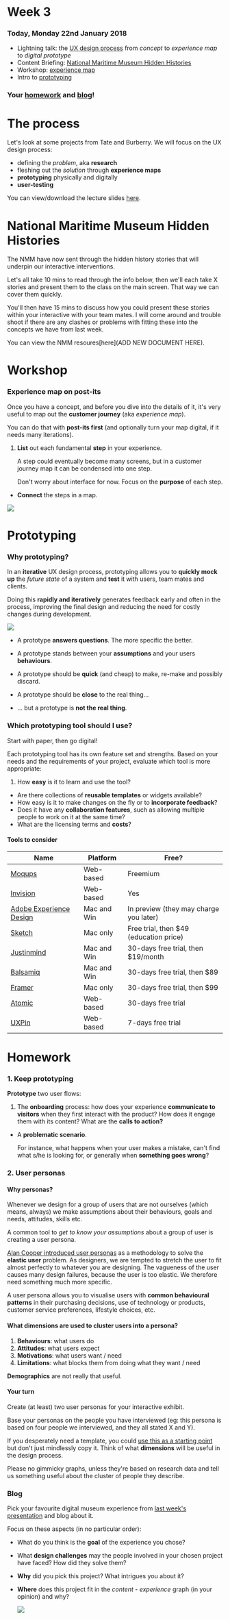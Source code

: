 # Week 3

### Today, Monday 22nd January 2018

* Lightning talk: the [UX design process](#the-process) from *concept* to *experience map* to *digital prototype* 
* Content Briefing: [National Maritime Museum Hidden Histories](#national-maritime-museum-hidden-histories)
* Workshop: [experience map](#experience-map-on-post-its)
* Intro to [prototyping](#prototyping)

### Your [homework](#homework) and [blog](#blog)!


# The process

Let's look at some projects from Tate and Burberry. We will focus on the UX design process: 

- defining the *problem*, aka **research** 
- fleshing out the *solution* through **experience maps**
- **prototyping** physically and digitally 
- **user-testing**

You can view/download the lecture slides [here](assets/UX_Design_&_Prototyping_2018.pdf).


# National Maritime Museum Hidden Histories

The NMM have now sent through the hidden history stories that will underpin our interactive interventions. 

Let's all take 10 mins to read through the info below, then we'll each take X stories and present them to the class on the main screen. That way we can cover them quickly. 

You'll then have 15 mins to discuss how you could present these stories within your interactive with your team mates. I will come around and trouble shoot if there are any clashes or problems with fitting these into the concepts we have from last week. 

You can view the NMM resoures[here](ADD NEW DOCUMENT HERE). 

# Workshop

### Experience map on post-its

Once you have a concept, and before you dive into the details of it, it's very useful to map out the **customer journey** (aka *experience map*).

You can do that with **post-its first** (and optionally turn your map digital, if it needs many iterations). 

1. **List** out each fundamental **step** in your experience.   
  
	A step could eventually become many screens, but in a customer journey map it can be condensed into one step.  
  
	Don't worry about interface for now. Focus on the **purpose** of each step.
* **Connect** the steps in a map.

![](assets/experience-map.jpg)


# Prototyping 

### Why prototyping?

In an **iterative** UX design process, prototyping allows you to **quickly mock up** the *future state* of a system and **test** it with users, team mates and clients. 

Doing this **rapidly and iteratively** generates feedback early and often in the process, improving the final design and reducing the need for costly changes during development.

![](assets/tree-swings.jpg)

* A prototype **answers questions**. The more specific the better.

* A prototype stands between your **assumptions** and your users **behaviours**.

* A prototype should be **quick** (and cheap) to make, re-make and possibly discard.

* A prototype should be **close** to the real thing...

* ... but a prototype is **not the real thing**.

### Which prototyping tool should I use?

Start with paper, then go digital!

Each prototyping tool has its own feature set and strengths. Based on your needs and the requirements of your project, evaluate which tool is more appropriate:

1. How **easy** is it to learn and use the tool?
* Are there collections of **reusable templates** or widgets available?
* How easy is it to make changes on the fly or to **incorporate feedback**?
* Does it have any **collaboration features**, such as allowing multiple people to work on it at the same time?
* What are the licensing terms and **costs**?

#### Tools to consider

Name | Platform | Free?
---- | -------- | -----
[Moqups](https://moqups.com) | Web-based | Freemium
[Invision](http://www.invisionapp.com/) | Web-based | Yes
[Adobe Experience Design](http://www.adobe.com/uk/products/experience-design.html) | Mac and Win | In preview (they may charge you later)
[Sketch](http://www.bohemiancoding.com/sketch/) | Mac only | Free trial, then $49 (education price)
[Justinmind](http://www.justinmind.com) | Mac and Win | 30-days free trial, then $19/month 
[Balsamiq](https://balsamiq.com/products/mockups) | Mac and Win | 30-days free trial, then $89 
[Framer](http://framerjs.com) | Mac only | 30-days free trial, then $99 
[Atomic](https://atomic.io) | Web-based | 30-days free trial
[UXPin](https://www.uxpin.com) | Web-based | 7-days free trial


# Homework

### 1. Keep prototyping

**Prototype** two user flows:

1. The **onboarding** process: how does your experience **communicate to visitors** when they first interact with the product? How does it engage them with its content? What are the **calls to action?** 
	
* A **problematic scenario**. 

	For instance, what happens when your user makes a mistake, can't find what s/he is looking for, or generally when **something goes wrong**?

### 2. User personas

#### Why personas?

Whenever we design for a group of users that are not ourselves (which means, always) we make assumptions about their behaviours, goals and needs, attitudes, skills etc.  

A common tool to *get to know your assumptions* about a group of user is creating a user persona.

[Alan Cooper introduced user personas](http://www.cooper.com/journal/2008/05/the_origin_of_personas) as a methodology to solve the **elastic user** problem. As designers, we are tempted to stretch the user to fit almost perfectly to whatever you are designing. The vagueness of the user causes many design failures, because the user is too elastic. We therefore need something much more specific.

A user persona allows you to visualise users with **common behavioural patterns** in their purchasing decisions, use of technology or products, customer service preferences, lifestyle choices, etc.

#### What dimensions are used to cluster users into a persona?

1. **Behaviours**: what users do
2. **Attitudes**: what users expect
3. **Motivations**: what users want / need
4. **Limitations**: what blocks them from doing what they want / need

**Demographics** are not really that useful.

#### Your turn

Create (at least) two user personas for your interactive exhibit.

Base your personas on the people you have interviewed (eg: this persona is based on four people we interviewed, and they all stated X and Y).

If you desperately need a template, you could [use this as a starting point](http://www.ux-lady.com/diy-user-personas/) but don't just mindlessly copy it. Think of what **dimensions** will be useful in the design process.

Please no gimmicky graphs, unless they're based on research data and tell us something useful about the cluster of people they describe.

### Blog	

Pick your favourite digital museum experience from [last week's presentation](https://docs.google.com/presentation/d/1vTxxRo03hyqhA3zjIf48S2npBAu4DEDTbVITadu7r9Y/edit?usp=sharing) and blog about it.

Focus on these aspects (in no particular order):

* What do you think is the **goal** of the experience you chose?
* What **design challenges** may the people involved in your chosen project have faced? How did they solve them?
* **Why** did you pick this project? What intrigues you about it?
* **Where** does this project fit in the *content - experience* graph (in your opinion) and why?

	![](../../projects/nmm_hidden_histores/assets/experience-content-graph.png)
